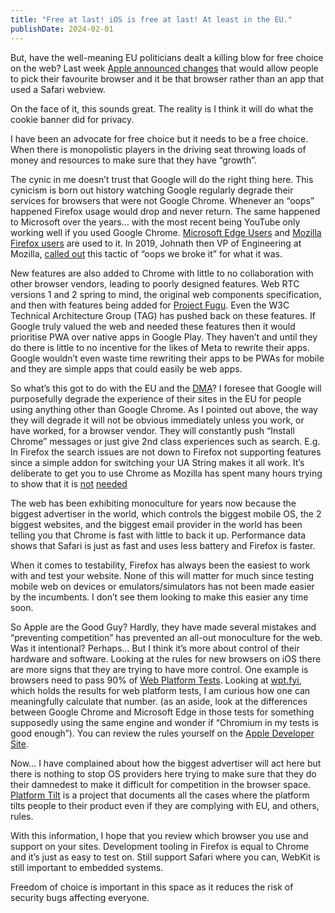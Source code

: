 ```yaml
---
title: "Free at last! iOS is free at last! At least in the EU."
publishDate: 2024-02-01
---
```


But, have the well-meaning EU politicians dealt a killing blow for free choice on the web? Last week [Apple announced changes](https://www.apple.com/newsroom/2024/01/apple-announces-changes-to-ios-safari-and-the-app-store-in-the-european-union/) that would allow people to pick their favourite browser and it be that browser rather than an app that used a Safari webview.

On the face of it, this sounds great. The reality is I think it will do what the cookie banner did for privacy.

I have been an advocate for free choice but it needs to be a free choice. When there is monopolistic players in the driving seat throwing loads of money and resources to make sure that they have “growth”.

The cynic in me doesn’t trust that Google will do the right thing here. This cynicism is born out history watching Google regularly degrade their services for browsers that were not Google Chrome. Whenever an “oops” happened Firefox usage would drop and never return. The same happened to Microsoft over the years… with the most recent being YouTube only working well if you used Google Chrome. [Microsoft Edge Users](https://www.windowscentral.com/software-apps/has-google-nerfed-youtube-on-microsoft-edge-users-certainly-think-so-but-there-might-be-a-fix) and [Mozilla Firefox users](https://www.tomshardware.com/news/youtube-responds-to-delayed-loading-in-rival-browser-complaints) are used to it. In 2019, Johnath then VP of Engineering at Mozilla, [called out](https://threadreaderapp.com/thread/1116871245021220875.html) this tactic of “oops we broke it” for what it was.

New features are also added to Chrome with little to no collaboration with other browser vendors, leading to poorly designed features. Web RTC versions 1 and 2 spring to mind, the original web components specification, and then with features being added for [Project Fugu](https://developer.chrome.com/docs/capabilities). Even the W3C Technical Architecture Group (TAG) has pushed back on these features. If Google truly valued the web and needed these features then it would prioritise PWA over native apps in Google Play. They haven’t and until they do there is little to no incentive for the likes of Meta to rewrite their apps. Google wouldn’t even waste time rewriting their apps to be PWAs for mobile and they are simple apps that could easily be web apps.

So what’s this got to do with the EU and the [DMA](https://digital-markets-act.ec.europa.eu/index_en)? I foresee that Google will purposefully degrade the experience of their sites in the EU for people using anything other than Google Chrome. As I pointed out above, the way they will degrade it will not be obvious immediately unless you work, or have worked, for a browser vendor. They will constantly push “Install Chrome” messages or just give 2nd class experiences such as search. E.g. In Firefox the search issues are not down to Firefox not supporting features since a simple addon for switching your UA String makes it all work. It’s deliberate to get you to use Chrome as Mozilla has spent many hours trying to show that it is [not](https://addons.mozilla.org/en-GB/firefox/addon/google-search-fixer/) [needed](https://bugzilla.mozilla.org/show_bug.cgi?id=1566140)

The web has been exhibiting monoculture for years now because the biggest advertiser in the world, which controls the biggest mobile OS, the 2 biggest websites, and the biggest email provider in the world has been telling you that Chrome is fast with little to back it up. Performance data shows that Safari is just as fast and uses less battery and Firefox is faster.

When it comes to testability, Firefox has always been the easiest to work with and test your website. None of this will matter for much since testing mobile web on devices or emulators/simulators has not been made easier by the incumbents. I don’t see them looking to make this easier any time soon.

So Apple are the Good Guy? Hardly, they have made several mistakes and “preventing competition” has prevented an all-out monoculture for the web. Was it intentional? Perhaps… But I think it’s more about control of their hardware and software. Looking at the rules for new browsers on iOS there are more signs that they are trying to have more control. One example is browsers need to pass 90% of [Web Platform Tests](https://github.com/web-platform-tests/wpt). Looking at [wpt.fyi](https://wpt.fyi/results/?label=experimental&label=master&aligned), which holds the results for web platform tests, I am curious how one can meaningfully calculate that number. (as an aside, look at the differences between Google Chrome and Microsoft Edge in those tests for something supposedly using the same engine and wonder if “Chromium in my tests is good enough”). You can review the rules yourself on the [Apple Developer Site](https://developer.apple.com/support/alternative-browser-engines).

Now… I have complained about how the biggest advertiser will act here but there is nothing to stop  OS providers here trying to make sure that they do their damnedest to make it difficult for competition in the browser space. [Platform Tilt](https://mozilla.github.io/platform-tilt/) is a project that documents all the cases where the platform tilts people to their product even if they are complying with EU, and others, rules.

With this information, I hope that you review which browser you use and support on your sites. Development tooling in Firefox is equal to Chrome and it’s just as easy to test on. Still support Safari where you can, WebKit is still important to embedded systems.

Freedom of choice is important in this space as it reduces the risk of security bugs affecting everyone.
